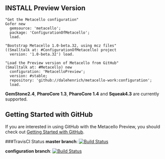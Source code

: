 ## INSTALL Preview Version

```Smalltalk
"Get the Metacello configuration"
Gofer new
  gemsource: 'metacello';
  package: 'ConfigurationOfMetacello';
  load.

"Bootstrap Metacello 1.0-beta.32, using mcz files"
((Smalltalk at: #ConfigurationOfMetacello) project 
  version: '1.0-beta.32') load.

"Load the Preview version of Metacello from GitHub"
(Smalltalk at: #Metacello) new
  configuration: 'MetacelloPreview';
  version: #stable;
  repository: 'github://dalehenrich/metacello-work:configuration';
  load.
```

**GemStone2.4**, **PharoCore 1.3**, **PharoCore 1.4** and **Squeak4.3** are currently supported.

## Getting Started with GitHub

If you are interested in using GitHub with the Metacello Preview, you should check out 
[Getting Started with GitHub][1].

###TravisCI Status
**master branch**: [![Build Status](https://secure.travis-ci.org/dalehenrich/metacello-work.png?branch=master)](http://travis-ci.org/dalehenrich/metacello-work)

**configuration branch**: [![Build Status](https://secure.travis-ci.org/dalehenrich/metacello-work.png?branch=configuration)](http://travis-ci.org/dalehenrich/metacello-work)

[1]: https://github.com/dalehenrich/metacello-work/blob/master/docs/GettingStartedWithGitHub.md